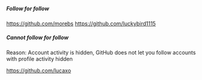 ##### Follow for follow

https://github.com/morebs
https://github.com/luckybird1115

##### Cannot follow for follow

Reason: Account activity is hidden, GitHub does not let you follow accounts with profile activity hidden

https://github.com/lucaxo

